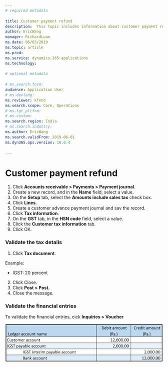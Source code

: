 ```yaml
---
# required metadata

title: Customer payment refund
description:  This topic includes information about customer payment refunds.
author: EricWang
manager: RichardLuan
ms.date: 06/03/2019
ms.topic: article
ms.prod: 
ms.service: dynamics-365-applications
ms.technology: 

# optional metadata

# ms.search.form: 
audience: Application User
# ms.devlang: 
ms.reviewer: kfend
ms.search.scope: Core, Operations
# ms.tgt_pltfrm: 
# ms.custom: 
ms.search.region: India
# ms.search.industry: 
ms.author: EricWang
ms.search.validFrom: 2019-06-01
ms.dyn365.ops.version: 10.0.4

---
```


# Customer payment refund

1. Click **Accounts receivable > Payments > Payment journal**.
2. Create a new record, and in the **Name** field, select a value.
3. On the **Setup** tab, select the **Amounts include sales tax** check box.
4. Click **Lines**.
5. Create a customer advance payment journal and sav the record.
6. Click **Tax information**.
7. On the **GST** tab, in the **HSN code** field, select a value.
8. Click the **Customer tax information** tab.
9. Click OK.

### Validate the tax details

1. Click **Tax document**.

Example:

- IGST: 20 percent

2. Click Close.
3. Click **Post > Post.**
4. Close the message.

### Validate the financial entries

To validate the financial entries, cick **Inquiries > Voucher**

![](media/Annotation-2019-05-21-132929.png)

